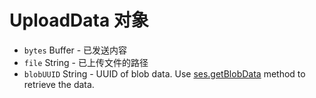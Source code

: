# UploadData 对象

* `bytes` Buffer - 已发送内容
* `file` String - 已上传文件的路径
* `blobUUID` String - UUID of blob data. Use [ses.getBlobData](../session.md#sesgetblobdataidentifier-callback) method to retrieve the data.
